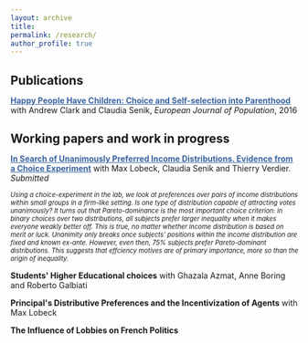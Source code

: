 ```yaml
---
layout: archive
title: 
permalink: /research/
author_profile: true
---
```

<h1 style="font-size:150%;">Publications</h1>

<u><b><a href='https://link.springer.com/article/10.1007/s10680-016-9389-x' style="color:rgb(57, 100, 160);" >Happy People Have Children: Choice and Self-selection into Parenthood</a></b></u>
with Andrew Clark and Claudia Senik, <i>European Journal of Population</i>, 2016

<h1 style="font-size:150%;">Working papers and work in progress</h1>

<u><b><a href='https://sophiecetre.github.io//files/In search of unanimously preferred income distributions.pdf' style="color:rgb(57, 100, 160);" >In Search of Unanimously Preferred Income Distributions. Evidence from a Choice Experiment</a></b></u>
with Max Lobeck, Claudia Senik and Thierry Verdier. <i>Submitted</i>

<p style="font-size:80%;"><i> Using a choice-experiment in the lab, we look at preferences over pairs of income distributions
within small groups in a firm-like setting. Is one type of distribution capable of attracting votes
unanimously? It turns out that Pareto-dominance is the most important choice criterion: in
binary choices over two distributions, all subjects prefer larger inequality when it makes everyone
weakly better off. This is true, no matter whether income distribution is based on merit or luck.
Unanimity only breaks once subjects' positions within the income distribution are fixed and
known ex-ante. However, even then, 75% subjects prefer Pareto-dominant distributions. This
suggests that effciency motives are of primary importance, more so than the origin of inequality.</i></p>

<b>Students' Higher Educational choices</b>
with Ghazala Azmat, Anne Boring and Roberto Galbiati

<b>Principal's Distributive Preferences and the Incentivization of Agents</b>
with Max Lobeck

<b>The Influence of Lobbies on French Politics</b>
